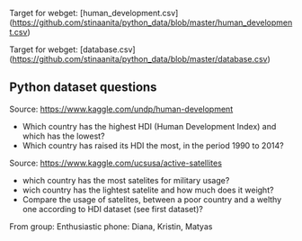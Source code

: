 Target for webget: [human_development.csv] (https://github.com/stinaanita/python_data/blob/master/human_development.csv)

Target for webget: [database.csv] (https://github.com/stinaanita/python_data/blob/master/database.csv)

## Python dataset questions


Source: https://www.kaggle.com/undp/human-development
*	Which country has the highest HDI (Human Development Index) and which has the lowest? 
* Which country has raised its HDI the most, in the period 1990 to 2014?


Source: https://www.kaggle.com/ucsusa/active-satellites
* which country has the most satelites for military usage?
* wich country has the lightest satelite and how much does it weight?
* Compare the usage of satelites, between a poor country and a welthy one according to HDI dataset (see first dataset)?

From group: Enthusiastic phone: Diana, Kristin, Matyas
